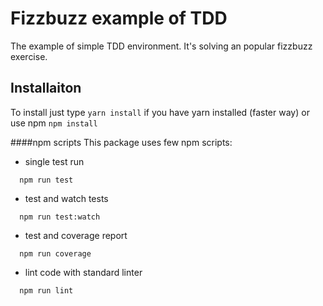 # Fizzbuzz example of TDD

The example of simple TDD environment. It's solving an popular fizzbuzz exercise.

## Installaiton
To install just type `yarn install` if you have yarn installed (faster way) or use npm `npm install`

####npm scripts
This package uses few npm scripts:

- single test run
```
  npm run test
```

- test and watch tests
```
  npm run test:watch
```

- test and coverage report
```
  npm run coverage
```

- lint code with standard linter
```
  npm run lint
```
